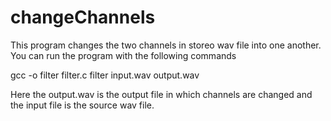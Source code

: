 # changeChannels
This program changes the two channels in storeo wav file into one another. You can run the program with the following commands

gcc -o filter filter.c 
filter input.wav output.wav

Here the output.wav is the output file in which channels are changed and the input file is the source wav file. 
